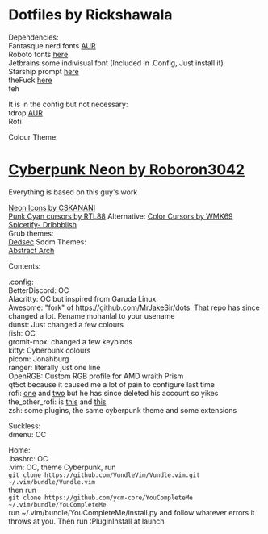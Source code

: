 # Dotfiles by Rickshawala                                                  

Dependencies:                                                                   
Fantasque nerd fonts [AUR](https://aur.archlinux.org/packages/ttf-fantasque-sans-mono/)                                          
Roboto fonts [here](https://fonts.google.com/specimen/Roboto)                                          
Jetbrains some indivisual font (Included in .Config, Just install it)        
Starship prompt [here](https://starship.rs/)                        
theFuck [here](https://github.com/nvbn/thefuck)               
feh

It is in the config but not necessary:        
tdrop [AUR](https://aur.archlinux.org/packages/tdrop/)  
Rofi   

Colour Theme: 
# [Cyberpunk Neon by Roboron3042](https://github.com/Roboron3042/Cyberpunk-Neon)  
Everything is based on this guy's work  
  
  
  
[Neon Icons by CSKANANI](https://store.kde.org/p/1358970/)  
[Punk Cyan cursors by RTL88](https://store.kde.org/p/1333537/) Alternative: [Color Cursors by WMK69](https://store.kde.org/p/999761/)  
[Spicetify- Dribbblish](https://github.com/morpheusthewhite/spicetify-themes/tree/master/Dribbblish)       
Grub themes:	
	[Dedsec](https://github.com/vandalsoul/dedsec-grub2-theme/)	
Sddm Themes:	
	[Abstract Arch](https://www.pling.com/p/1580200)     
      

Contents:  

.config:  
  BetterDiscord: OC  
  Alacritty: OC but inspired from Garuda Linux  
  Awesome: "fork" of https://github.com/MrJakeSir/dots. That repo has since changed a lot. Rename mohanlal to your usename                    
  dunst: Just changed a few colours  
  fish: OC 	      
  gromit-mpx: changed a few keybinds     
  kitty: Cyberpunk colours     
  picom: Jonahburg   
  ranger: literally just one line  
  OpenRGB: Custom RGB profile for AMD wraith Prism      
  qt5ct because it caused me a lot of pain to configure last time      
  rofi: [one](https://github.com/joni22u/rofi) and [two]( https://www.reddit.com/r/unixporn/comments/qnyihv/oc_few_rofi_themes_pt_2/) but he has since deleted his account so yikes        
	the_other_rofi: is [this](https://www.reddit.com/r/unixporn/comments/sgsbdv/oc_rofi_for_everything/) and [this](https://github.com/niraj998/Rofi-Scripts)     
  zsh: some plugins, the same cyberpunk theme and some extensions                      

Suckless:  
  dmenu: OC  

Home:     
  .bashrc: OC      
  .vim: OC, theme Cyberpunk, run                     
		`git clone https://github.com/VundleVim/Vundle.vim.git ~/.vim/bundle/Vundle.vim`                         
		then run                        
		`git clone https://github.com/ycm-core/YouCompleteMe ~/.vim/bundle/YouCompleteMe`                                    
		run ~/.vim/bundle/YouCompleteMe/install.py and follow whatever errors it throws at you. Then run :PluginInstall at launch

